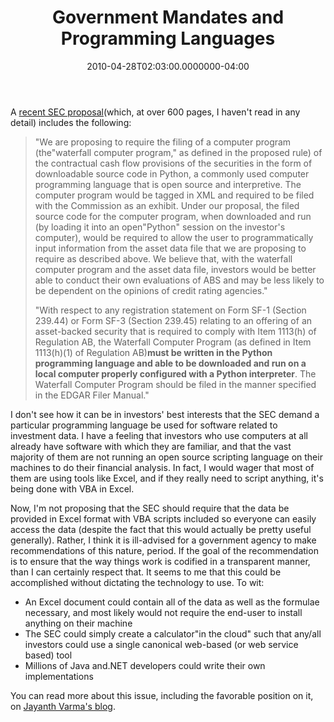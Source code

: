 ﻿---
title: Government Mandates and Programming Languages
date: "2010-04-28T02:03:00.0000000-04:00"
description: >-
featuredImage: img/government-mandates-and-programming-languages-featured.png
---

A [recent SEC proposal](http://www.sec.gov/rules/proposed/2010/33-9117.pdf)(which, at over 600 pages, I haven't read in any detail) includes the following:

> "We are proposing to require the filing of a computer program (the"waterfall computer program," as defined in the proposed rule) of the contractual cash flow provisions of the securities in the form of downloadable source code in Python, a commonly used computer programming language that is open source and interpretive. The computer program would be tagged in XML and required to be filed with the Commission as an exhibit. Under our proposal, the filed source code for the computer program, when downloaded and run (by loading it into an open"Python" session on the investor's computer), would be required to allow the user to programmatically input information from the asset data file that we are proposing to require as described above. We believe that, with the waterfall computer program and the asset data file, investors would be better able to conduct their own evaluations of ABS and may be less likely to be dependent on the opinions of credit rating agencies."
>
>"With respect to any registration statement on Form SF-1 (Section 239.44) or Form SF-3 (Section 239.45) relating to an offering of an asset-backed security that is required to comply with Item 1113(h) of Regulation AB, the Waterfall Computer Program (as defined in Item 1113(h)(1) of Regulation AB)**must be written in the Python programming language and able to be downloaded and run on a local computer properly configured with a Python interpreter**. The Waterfall Computer Program should be filed in the manner specified in the EDGAR Filer Manual."

I don't see how it can be in investors' best interests that the SEC demand a particular programming language be used for software related to investment data. I have a feeling that investors who use computers at all already have software with which they are familiar, and that the vast majority of them are not running an open source scripting language on their machines to do their financial analysis. In fact, I would wager that most of them are using tools like Excel, and if they really need to script anything, it's being done with VBA in Excel.

Now, I'm not proposing that the SEC should require that the data be provided in Excel format with VBA scripts included so everyone can easily access the data (despite the fact that this would actually be pretty useful generally). Rather, I think it is ill-advised for a government agency to make recommendations of this nature, period. If the goal of the recommendation is to ensure that the way things work is codified in a transparent manner, than I can certainly respect that. It seems to me that this could be accomplished without dictating the technology to use. To wit:

* An Excel document could contain all of the data as well as the formulae necessary, and most likely would not require the end-user to install anything on their machine
* The SEC could simply create a calculator"in the cloud" such that any/all investors could use a single canonical web-based (or web service based) tool
* Millions of Java and.NET developers could write their own implementations

You can read more about this issue, including the favorable position on it, on [Jayanth Varma's blog](http://jrvarma.wordpress.com/2010/04/16/the-sec-and-the-python).

